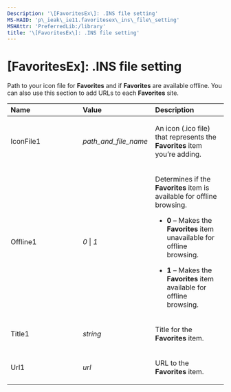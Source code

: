 ```yaml
---
Description: '\[FavoritesEx\]: .INS file setting'
MS-HAID: 'p\_ieak\_ie11.favoritesex\_ins\_file\_setting'
MSHAttr: 'PreferredLib:/library'
title: '\[FavoritesEx\]: .INS file setting'
---
```


# \[FavoritesEx\]: .INS file setting


Path to your icon file for **Favorites** and if **Favorites** are available offline. You can also use this section to add URLs to each **Favorites** site.

<table>
<colgroup>
<col width="33%" />
<col width="33%" />
<col width="33%" />
</colgroup>
<thead>
<tr class="header">
<th align="left">Name</th>
<th align="left">Value</th>
<th align="left">Description</th>
</tr>
</thead>
<tbody>
<tr class="odd">
<td align="left"><p>IconFile1</p></td>
<td align="left"><p><em>path_and_file_name</em></p></td>
<td align="left"><p>An icon (.ico file) that represents the <strong>Favorites</strong> item you’re adding.</p></td>
</tr>
<tr class="even">
<td align="left"><p>Offline1</p></td>
<td align="left"><p><em>0</em> | <em>1</em></p></td>
<td align="left"><p>Determines if the <strong>Favorites</strong> item is available for offline browsing.</p>
<ul>
<li><p><strong>0</strong> – Makes the <strong>Favorites</strong> item unavailable for offline browsing.</p></li>
<li><p><strong>1</strong> – Makes the <strong>Favorites</strong> item available for offline browsing.</p></li>
</ul></td>
</tr>
<tr class="odd">
<td align="left"><p>Title1</p></td>
<td align="left"><p><em>string</em></p></td>
<td align="left"><p>Title for the <strong>Favorites</strong> item.</p></td>
</tr>
<tr class="even">
<td align="left"><p>Url1</p></td>
<td align="left"><p><em>url</em></p></td>
<td align="left"><p>URL to the <strong>Favorites</strong> item.</p></td>
</tr>
</tbody>
</table>

 

 

 



